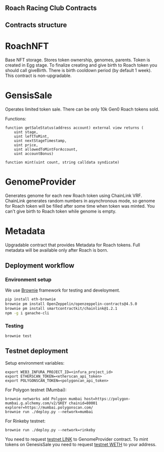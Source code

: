 ## Roach Racing Club Contracts

## Contracts structure

# RoachNFT

Base NFT storage. Stores token ownership, genomes, parents.
Token is created in Egg stage.
To finalize creating and give birth to Roach token you should 
call giveBirth. There is birth cooldown period (by default 1 week).
This contract is non-upgradable.

# GensisSale

Operates limited token sale. There can be only 10k Gen0 Roach tokens sold.

Functions:
```
function getSaleStatus(address account) external view returns (
    uint stage,
    uint leftToMint,
    uint nextStageTimestamp,
    uint price,
    uint allowedToMintForAccount,
    uint accountBonus)
```

```
function mint(uint count, string calldata syndicate)
```

# GenomeProvider

Generates genome for each new Roach token using ChainLink VRF.
ChainLink generates random numbers in asynchronous mode, so genome for Roach token
will be filled after some time when token was minted.
You can't give birth to Roach token while genome is empty.

# Metadata

Upgradable contract that provides Metadata for Roach tokens. 
Full metadata will be available only after Roach is born.

## Deployment workflow

### Environment setup 
We use [Brownie](https://eth-brownie.readthedocs.io/en/stable/install.html) framework for testing and develoyment.

```bash
pip install eth-brownie
brownie pm install OpenZeppelin/openzeppelin-contracts@4.5.0
brownie pm install smartcontractkit/chainlink@1.2.1
npm -g i ganache-cli
```

### Testing

```
brownie test
```

## Testnet deployment
Setup environment variables:
```
export WEB3_INFURA_PROJECT_ID=<infura_project_id>
export ETHERSCAN_TOKEN=<etherscan_api_token>
export POLYGONSCAN_TOKEN=<polygoncan_api_token>
```
For Polygon testnet (Mumbai): 
```
brownie networks add Polygon mumbai host=https://polygon-mumbai.g.alchemy.com/v2/$KEY chainid=80001 explorer=https://mumbai.polygonscan.com/
brownie run ./deploy.py --network=mumbai
```
For Rinkeby testnet:
```
brownie run ./deploy.py --network=rinkeby
```
You need to request [testnet LINK](https://faucets.chain.link/rinkeby) to GenomeProvider contract.
To mint tokens on GenesisSale you need to request [testnet WETH](https://faucets.chain.link/rinkeby) to your address.
